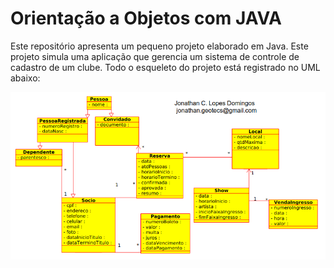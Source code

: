 # Orientação a Objetos com JAVA

Este repositório apresenta um pequeno projeto elaborado em Java. 
Este projeto simula uma aplicação que gerencia um sistema de controle de cadastro de um clube.
Todo o esqueleto do projeto está registrado no UML abaixo:

![](/uml.png)

